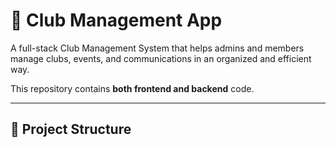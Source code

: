 # 🏫 Club Management App

A full-stack Club Management System that helps admins and members manage clubs, events, and communications in an organized and efficient way.

This repository contains **both frontend and backend** code.

---

## 📁 Project Structure

